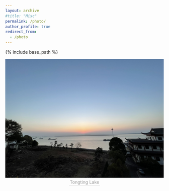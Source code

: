 ```yaml
---
layout: archive
#title: "Misc"
permalink: /photo/
author_profile: true
redirect_from:
  - /photo
---
```


{% include base_path %}

<center>
    <img style="width = 300; height = 200;" 
    src="../images/DongtingLake.jpg">
    <br>
    <div style="color:orange; border-bottom: 1px solid #d9d9d9;
         display: inline-block; color: #999; padding: 2px;">Tongting Lake</div>
</center>
